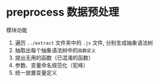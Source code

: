 # preprocess 数据预处理

模块功能
1. 遍历 `../extract` 文件夹中的 `.js` 文件, 分别生成抽象语法树
2. 抽取出每个抽象语法树中的`函数定义`
3. 提出无用的函数（已混淆的函数）
4. 参数、变量命名规范化（驼峰）
5. 统一放置变量定义
